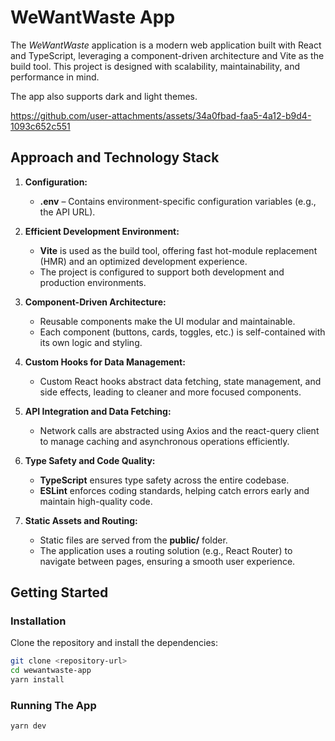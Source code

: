 # WeWantWaste App

The _WeWantWaste_ application is a modern web application built with React and TypeScript, leveraging a component-driven architecture and Vite as the build tool. This project is designed with scalability, maintainability, and performance in mind.

The app also supports dark and light themes.



https://github.com/user-attachments/assets/34a0fbad-faa5-4a12-b9d4-1093c652c551



## Approach and Technology Stack

1. **Configuration:**
   - **.env** – Contains environment-specific configuration variables (e.g., the API URL).

2. **Efficient Development Environment:**
   - **Vite** is used as the build tool, offering fast hot-module replacement (HMR) and an optimized development experience.
   - The project is configured to support both development and production environments.

3. **Component-Driven Architecture:**
   - Reusable components make the UI modular and maintainable.
   - Each component (buttons, cards, toggles, etc.) is self-contained with its own logic and styling.

4. **Custom Hooks for Data Management:**
   - Custom React hooks abstract data fetching, state management, and side effects, leading to cleaner and more focused components.

5. **API Integration and Data Fetching:**
   - Network calls are abstracted using Axios and the react-query client to manage caching and asynchronous operations efficiently.

6. **Type Safety and Code Quality:**
   - **TypeScript** ensures type safety across the entire codebase.
   - **ESLint** enforces coding standards, helping catch errors early and maintain high-quality code.

7. **Static Assets and Routing:**
   - Static files are served from the **public/** folder.
   - The application uses a routing solution (e.g., React Router) to navigate between pages, ensuring a smooth user experience.

## Getting Started

### Installation

Clone the repository and install the dependencies:

```bash
git clone <repository-url>
cd wewantwaste-app
yarn install 
```
### Running The App

```bash
yarn dev 
```
